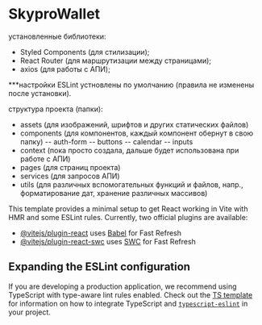 # SkyproWallet

установленные библиотеки: 

- Styled Components (для стилизации);
- React Router (для маршрутизации между страницами);
- axios (для работы с АПИ);

***настройки ESLint устновлены по умолчанию (правила не изменены после установки). 

структура проекта (папки): 
- assets (для изображений, шрифтов и других статических файлов)
- components (для компонентов, каждый компонент обернут в свою папку)
  -- auth-form 
  -- buttons 
  -- calendar
  -- inputs
- context (пока просто создала, дальше будет использована при работе с АПИ)
- pages (для страниц проекта) 
- services (для запросов АПИ)
- utils (для различных вспомогательных функций и файлов, напр., форматирование дат, хранение различных массивов)

This template provides a minimal setup to get React working in Vite with HMR and some ESLint rules.
Currently, two official plugins are available:
- [@vitejs/plugin-react](https://github.com/vitejs/vite-plugin-react/blob/main/packages/plugin-react) uses [Babel](https://babeljs.io/) for Fast Refresh
- [@vitejs/plugin-react-swc](https://github.com/vitejs/vite-plugin-react/blob/main/packages/plugin-react-swc) uses [SWC](https://swc.rs/) for Fast Refresh

## Expanding the ESLint configuration
If you are developing a production application, we recommend using TypeScript with type-aware lint rules enabled. Check out the [TS template](https://github.com/vitejs/vite/tree/main/packages/create-vite/template-react-ts) for information on how to integrate TypeScript and [`typescript-eslint`](https://typescript-eslint.io) in your project.
